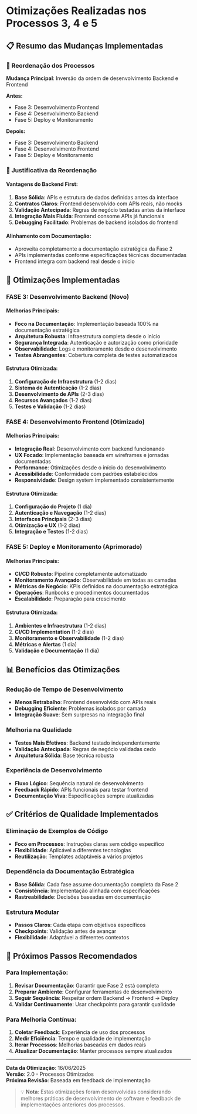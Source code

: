 # Otimizações Realizadas nos Processos 3, 4 e 5

## 📋 Resumo das Mudanças Implementadas

### 🔄 Reordenação dos Processos
**Mudança Principal**: Inversão da ordem de desenvolvimento Backend e Frontend

**Antes:**
- Fase 3: Desenvolvimento Frontend
- Fase 4: Desenvolvimento Backend  
- Fase 5: Deploy e Monitoramento

**Depois:**
- Fase 3: Desenvolvimento Backend
- Fase 4: Desenvolvimento Frontend
- Fase 5: Deploy e Monitoramento

### 🎯 Justificativa da Reordenação

#### Vantagens do Backend First:
1. **Base Sólida**: APIs e estrutura de dados definidas antes da interface
2. **Contratos Claros**: Frontend desenvolvido com APIs reais, não mocks
3. **Validação Antecipada**: Regras de negócio testadas antes da interface
4. **Integração Mais Fluida**: Frontend consome APIs já funcionais
5. **Debugging Facilitado**: Problemas de backend isolados do frontend

#### Alinhamento com Documentação:
- Aproveita completamente a documentação estratégica da Fase 2
- APIs implementadas conforme especificações técnicas documentadas
- Frontend integra com backend real desde o início

## 🚀 Otimizações Implementadas

### FASE 3: Desenvolvimento Backend (Novo)

#### Melhorias Principais:
- **Foco na Documentação**: Implementação baseada 100% na documentação estratégica
- **Arquitetura Robusta**: Infraestrutura completa desde o início
- **Segurança Integrada**: Autenticação e autorização como prioridade
- **Observabilidade**: Logs e monitoramento desde o desenvolvimento
- **Testes Abrangentes**: Cobertura completa de testes automatizados

#### Estrutura Otimizada:
1. **Configuração de Infraestrutura** (1-2 dias)
2. **Sistema de Autenticação** (1-2 dias)  
3. **Desenvolvimento de APIs** (2-3 dias)
4. **Recursos Avançados** (1-2 dias)
5. **Testes e Validação** (1-2 dias)

### FASE 4: Desenvolvimento Frontend (Otimizado)

#### Melhorias Principais:
- **Integração Real**: Desenvolvimento com backend funcionando
- **UX Focado**: Implementação baseada em wireframes e jornadas documentadas
- **Performance**: Otimizações desde o início do desenvolvimento
- **Acessibilidade**: Conformidade com padrões estabelecidos
- **Responsividade**: Design system implementado consistentemente

#### Estrutura Otimizada:
1. **Configuração do Projeto** (1 dia)
2. **Autenticação e Navegação** (1-2 dias)
3. **Interfaces Principais** (2-3 dias)
4. **Otimização e UX** (1-2 dias)
5. **Integração e Testes** (1-2 dias)

### FASE 5: Deploy e Monitoramento (Aprimorado)

#### Melhorias Principais:
- **CI/CD Robusto**: Pipeline completamente automatizado
- **Monitoramento Avançado**: Observabilidade em todas as camadas
- **Métricas de Negócio**: KPIs definidos na documentação estratégica
- **Operações**: Runbooks e procedimentos documentados
- **Escalabilidade**: Preparação para crescimento

#### Estrutura Otimizada:
1. **Ambientes e Infraestrutura** (1-2 dias)
2. **CI/CD Implementation** (1-2 dias)
3. **Monitoramento e Observabilidade** (1-2 dias)
4. **Métricas e Alertas** (1 dia)
5. **Validação e Documentação** (1 dia)

## 📊 Benefícios das Otimizações

### Redução de Tempo de Desenvolvimento
- **Menos Retrabalho**: Frontend desenvolvido com APIs reais
- **Debugging Eficiente**: Problemas isolados por camada
- **Integração Suave**: Sem surpresas na integração final

### Melhoria na Qualidade
- **Testes Mais Efetivos**: Backend testado independentemente
- **Validação Antecipada**: Regras de negócio validadas cedo
- **Arquitetura Sólida**: Base técnica robusta

### Experiência de Desenvolvimento
- **Fluxo Lógico**: Sequência natural de desenvolvimento
- **Feedback Rápido**: APIs funcionais para testar frontend
- **Documentação Viva**: Especificações sempre atualizadas

## ✅ Critérios de Qualidade Implementados

### Eliminação de Exemplos de Código
- **Foco em Processos**: Instruções claras sem código específico
- **Flexibilidade**: Aplicável a diferentes tecnologias
- **Reutilização**: Templates adaptáveis a vários projetos

### Dependência da Documentação Estratégica
- **Base Sólida**: Cada fase assume documentação completa da Fase 2
- **Consistência**: Implementação alinhada com especificações
- **Rastreabilidade**: Decisões baseadas em documentação

### Estrutura Modular
- **Passos Claros**: Cada etapa com objetivos específicos
- **Checkpoints**: Validação antes de avançar
- **Flexibilidade**: Adaptável a diferentes contextos

## 🎯 Próximos Passos Recomendados

### Para Implementação:
1. **Revisar Documentação**: Garantir que Fase 2 está completa
2. **Preparar Ambiente**: Configurar ferramentas de desenvolvimento
3. **Seguir Sequência**: Respeitar ordem Backend → Frontend → Deploy
4. **Validar Continuamente**: Usar checkpoints para garantir qualidade

### Para Melhoria Contínua:
1. **Coletar Feedback**: Experiência de uso dos processos
2. **Medir Eficiência**: Tempo e qualidade de implementação
3. **Iterar Processos**: Melhorias baseadas em dados reais
4. **Atualizar Documentação**: Manter processos sempre atualizados

---

**Data da Otimização**: 16/06/2025  
**Versão**: 2.0 - Processos Otimizados  
**Próxima Revisão**: Baseada em feedback de implementação

> 💡 **Nota**: Estas otimizações foram desenvolvidas considerando melhores práticas de desenvolvimento de software e feedback de implementações anteriores dos processos.
